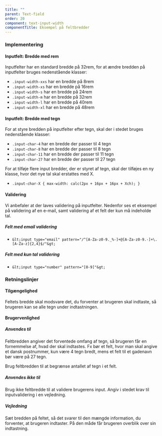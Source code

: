 ```yaml
---
title: ""
parent: Text-field
order: 20
component: text-input-width
componentTitle: Eksempel på feltbredder
---
```


### Implementering

#### Inputfelt: Bredde med rem
   
Inputfelter har en standard bredde på 32rem, for at ændre bredden på inputfelter bruges nedenstående klasser:

- `.input-width-xxs` har en bredde på 8rem
- `.input-width-xs` har en bredde på 16rem
- `.input-width-s` har en bredde på 24rem
- `.input-width-m` har en bredde på 32rem
- `.input-width-l` har en bredde på 40rem
- `.input-width-xl` har en bredde på 48rem

#### Inputfelt: Bredde med tegn

For at styre bredden på inputfelter efter tegn, skal der i stedet bruges nedenstående klasser:

- `.input-char-4` har en bredde der passer til 4 tegn
- `.input-char-8` har en bredde der passer til 8 tegn
- `.input-char-11` har en bredde der passer til 11 tegn
- `.input-char-27` har en bredde der passer til 27 tegn

For at tilføje flere input bredder, der er styret af tegn, skal der tilføjes en ny klasse, hvor det nye tal skal erstattes med X.

- `.input-char-X { max-width: calc(2px + 16px + 16px + Xch); }`

#### Validering

Vi anbefaler at der laves validering på inputfelter. Nedenfor ses et eksempel på validering af en e-mail, samt validering af et felt der kun må indeholde tal.

##### Felt med email validering

- `&lt;input type="email" pattern="/^[A-Za-z0-9._%-]+@[A-Za-z0-9.-]+\.[A-Za-z]{2,4}$/"&gt;`

##### Felt med kun tal validering

- `&lt;input type="number" pattern="[0-9]"&gt;`

### Retningslinjer

#### Tilgængelighed

Feltets bredde skal modsvare det, du forventer at brugeren  skal indtaste, så brugeren kan se alle tegn under indtastningen.

#### Brugervenlighed

##### Anvendes til

Feltbredden angiver det forventede omfang af tegn, så brugeren får en fornemmelse af, hvad der skal indtastes. Fx bør et felt, hvor man skal angive et dansk postnummer, kun være 4 tegn bredt, mens et felt til et gadenavn bør være på 27 tegn.

Brug feltbredden til at begrænse antallet af tegn i et felt.

##### Anvendes ikke til

Brug ikke feltbredde til at validere brugerens input. Angiv i stedet krav til inputvalidering i en vejledning.

##### Vejledning

Sæt bredden på feltet, så det svarer til den mængde information, du forventer, at brugeren indtaster. På den måde får brugeren overblik over sin indtastning.
